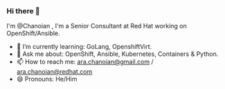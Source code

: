 ### Hi there 👋

I'm @Chanoian , I'm a Senior Consultant at Red Hat working on OpenShift/Ansible.


- 🌱 I’m currently learning: GoLang, OpenshiftVirt.
- 💬 Ask me about: OpenShift, Ansible, Kubernetes, Containers & Python.
- 📫 How to reach me: ara.chanoian@gmail.com / ara.chanoian@redhat.com
- 😄 Pronouns: He/Him
  
<!--
**Chanoian/Chanoian** is a ✨ _special_ ✨ repository because its `README.md` (this file) appears on your GitHub profile.

Here are some ideas to get you started:

- 🔭 I’m currently working on ...
- 🌱 I’m currently learning ...
- 👯 I’m looking to collaborate on ...
- 🤔 I’m looking for help with ...
- 💬 Ask me about ...
- 📫 How to reach me: ...
- 😄 Pronouns: ...
- ⚡ Fun fact: ...
-->


